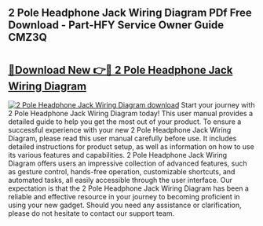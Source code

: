 ## 2 Pole Headphone Jack Wiring Diagram PDf Free Download - Part-HFY Service Owner Guide CMZ3Q

# <h2><a href="http://dfjl27.blite.top/?on=2+Pole+Headphone+Jack+Wiring+Diagram">🔗Download New 👉🔴 2 Pole Headphone Jack Wiring Diagram</a></h2>

[![2 Pole Headphone Jack Wiring Diagram download](https://i.imgur.com/lujVjoI.png)](http://dfjl27.blite.top/?on=2+Pole+Headphone+Jack+Wiring+Diagram)
Start your journey with 2 Pole Headphone Jack Wiring Diagram today! This user manual provides a detailed guide to help you get the most out of your product. To ensure a successful experience with your new 2 Pole Headphone Jack Wiring Diagram, please read this user manual carefully before use. It includes detailed instructions for product setup, as well as information on how to use its various features and capabilities. 2 Pole Headphone Jack Wiring Diagram offers users an impressive collection of advanced features, such as gesture control, hands-free operation, customizable shortcuts, and automated tasks, all easily accessible through the user interface. Our expectation is that the 2 Pole Headphone Jack Wiring Diagram has been a reliable and effective resource in your journey to becoming proficient in using your new gadget. Should you need any assistance or clarification, please do not hesitate to contact our support team.
